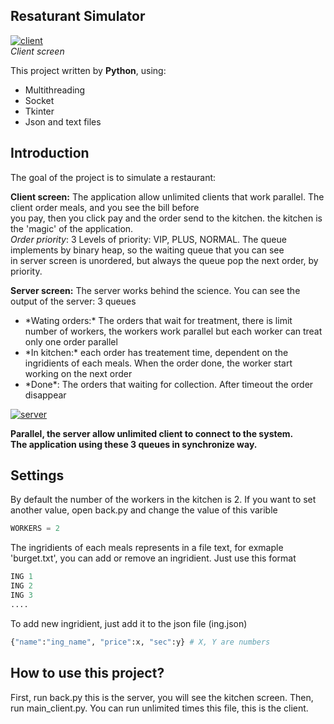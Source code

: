 <h2>Resaturant Simulator</h2>    

<a href="https://ibb.co/1Lm1TVD"><img src="https://i.ibb.co/KXrdWZM/client.png" alt="client" border="0"></a>   
*Client screen*    
    
    
This project written by **Python**, using:    
<ul>
  <li>Multithreading</li>
  <li>Socket</li>
  <li>Tkinter</li>
  <li>Json and text files</li>
</ul>

<h2>Introduction</h2>

The goal of the project is to simulate a restaurant:   
   
**Client screen:** The application allow unlimited clients that work parallel. The client order meals, and you see the bill before    
you pay, then you click pay and the order send to the kitchen. the kitchen is the 'magic' of the application.    
*Order priority*: 3 Levels of priority: VIP, PLUS, NORMAL. The queue implements by binary heap, so the waiting queue that you can see   
in server screen is unordered, but always the queue pop the next order, by priority. 
   
**Server screen:** The server works behind the science. You can see the output of the server: 3 queues
<ul>
  <li>*Wating orders:* The orders that wait for treatment, there is limit number of workers, the workers work parallel but each worker   
  can treat only one order parallel</li>
  <li>*In kitchen:* each order has treatement time, dependent on the ingridients of each meals. When the order done, the worker start   
  working on the next order</li>
  <li>*Done*: The orders that waiting for collection. After timeout the order disappear</li>
</ul>

<a href="https://ibb.co/5Bj00KX"><img src="https://i.ibb.co/V2C11w0/server.png" alt="server" border="0"></a>

**Parallel, the server allow unlimited client to connect to the system.    
The application using these 3 queues in synchronize way.**

<h2>Settings</h2>    
By default the number of the workers in the kitchen is 2. If you want to set another value, open back.py and change the value of this varible      
   
```python
WORKERS = 2
```
The ingridients of each meals represents in a file text, for exmaple 'burget.txt', you can add or remove an ingridient. Just use this format   
```python
ING 1
ING 2
ING 3
....
```
To add new ingridient, just add it to the json file (ing.json)   
```python 
{"name":"ing_name", "price":x, "sec":y} # X, Y are numbers
```

<h2>How to use this project? </h2>
First, run back.py this is the server, you will see the kitchen screen.
Then, run main_client.py. You can run unlimited times this file, this is the client.
